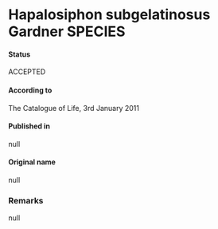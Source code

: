 # Hapalosiphon subgelatinosus Gardner SPECIES

#### Status
ACCEPTED

#### According to
The Catalogue of Life, 3rd January 2011

#### Published in
null

#### Original name
null

### Remarks
null